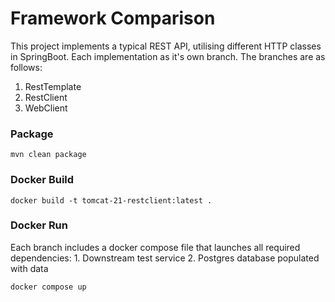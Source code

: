 <h1>Framework Comparison</h1>

This project implements a typical REST API, utilising different HTTP classes in SpringBoot.
Each implementation as it's own branch. The branches are as follows:
1. RestTemplate
2. RestClient
3. WebClient

<h3>Package</h3>

```mvn clean package```

<h3>Docker Build</h3>

```docker build -t tomcat-21-restclient:latest .```

<h3>Docker Run</h3>
Each branch includes a docker compose file that launches all required dependencies:
1. Downstream test service
2. Postgres database populated with data

```docker compose up```